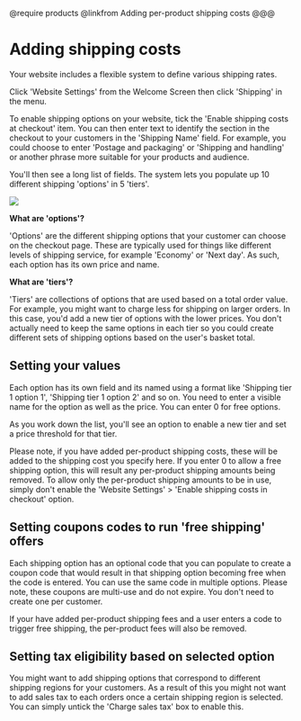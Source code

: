 @require products
@linkfrom Adding per-product shipping costs
@@@
# Adding shipping costs

Your website includes a flexible system to define various shipping rates. 

Click 'Website Settings' from the Welcome Screen then click 'Shipping' in the menu. 

To enable shipping options on your website, tick the 'Enable shipping costs at checkout' item. You can then enter text to identify the section in the checkout to your customers in the 'Shipping Name' field. For example, you could choose to enter 'Postage and packaging' or 'Shipping and handling' or another phrase more suitable for your products and audience. 

You'll then see a long list of fields. The system lets you populate up 10 different shipping 'options' in 5 'tiers'. 

<img src="help.php?img=shipping.png&amp;halfsize=true" srcset="help.php?img=shipping.png 2x"/>

**What are 'options'?**

'Options' are the different shipping options that your customer can choose on the checkout page. These are typically used for things like different levels of shipping service, for example 'Economy' or 'Next day'. As such, each option has its own price and name. 

**What are 'tiers'?**

'Tiers' are collections of options that are used based on a total order value. For example, you might want to charge less for shipping on larger orders. In this case, you'd add a new tier of options with the lower prices. You don't actually need to keep the same options in each tier so you could create different sets of shipping options based on the user's basket total.

## Setting your values

Each option has its own field and its named using a format like 'Shipping tier 1 option 1', 'Shipping tier 1 option 2' and so on. You need to enter a visible name for the option as well as the price. You can enter 0 for free options.

As you work down the list, you'll see an option to enable a new tier and set a price threshold for that tier. 

Please note, if you have added per-product shipping costs, these will be added to the shipping cost you specify here. If you enter 0 to allow a free shipping option, this will result any per-product shipping amounts being removed. To allow only the per-product shipping amounts to be in use, simply don't enable the 'Website Settings'  > 'Enable shipping costs in checkout' option.

## Setting coupons codes to run 'free shipping' offers

Each shipping option has an optional code that you can populate to create a coupon code that would result in that shipping option becoming free when the code is entered. You can use the same code in multiple options. Please note, these coupons are multi-use and do not expire. You don't need to create one per customer. 

If your have added per-product shipping fees and a user enters a code to trigger free shipping, the per-product fees will also be removed. 

## Setting tax eligibility based on selected option

You might want to add shipping options that correspond to different shipping regions for your customers. As a result of this you might not want to add sales tax to each orders once a certain shipping region is selected. You can simply untick the 'Charge sales tax' box to enable this.